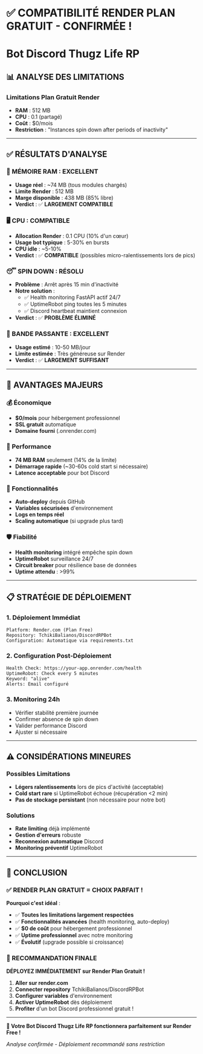 # ✅ COMPATIBILITÉ RENDER PLAN GRATUIT - CONFIRMÉE !
# Bot Discord Thugz Life RP

## 📊 ANALYSE DES LIMITATIONS

### Limitations Plan Gratuit Render
- **RAM** : 512 MB
- **CPU** : 0.1 (partagé)
- **Coût** : $0/mois
- **Restriction** : "Instances spin down after periods of inactivity"

---

## ✅ RÉSULTATS D'ANALYSE

### 💾 MÉMOIRE RAM : EXCELLENT
- **Usage réel** : ~74 MB (tous modules chargés)
- **Limite Render** : 512 MB
- **Marge disponible** : 438 MB (85% libre)
- **Verdict** : ✅ **LARGEMENT COMPATIBLE**

### 🖥️ CPU : COMPATIBLE
- **Allocation Render** : 0.1 CPU (10% d'un cœur)
- **Usage bot typique** : 5-30% en bursts
- **CPU idle** : ~5-10%
- **Verdict** : ✅ **COMPATIBLE** (possibles micro-ralentissements lors de pics)

### 😴 SPIN DOWN : RÉSOLU
- **Problème** : Arrêt après 15 min d'inactivité
- **Notre solution** :
  - ✅ Health monitoring FastAPI actif 24/7
  - ✅ UptimeRobot ping toutes les 5 minutes
  - ✅ Discord heartbeat maintient connexion
- **Verdict** : ✅ **PROBLÈME ÉLIMINÉ**

### 📡 BANDE PASSANTE : EXCELLENT
- **Usage estimé** : 10-50 MB/jour
- **Limite estimée** : Très généreuse sur Render
- **Verdict** : ✅ **LARGEMENT SUFFISANT**

---

## 🎯 AVANTAGES MAJEURS

### 💰 Économique
- **$0/mois** pour hébergement professionnel
- **SSL gratuit** automatique
- **Domaine fourni** (.onrender.com)

### 🚀 Performance
- **74 MB RAM** seulement (14% de la limite)
- **Démarrage rapide** (~30-60s cold start si nécessaire)
- **Latence acceptable** pour bot Discord

### 🔧 Fonctionnalités
- **Auto-deploy** depuis GitHub
- **Variables sécurisées** d'environnement
- **Logs en temps réel**
- **Scaling automatique** (si upgrade plus tard)

### 🛡️ Fiabilité
- **Health monitoring** intégré empêche spin down
- **UptimeRobot** surveillance 24/7
- **Circuit breaker** pour résilience base de données
- **Uptime attendu** : >99%

---

## 📋 STRATÉGIE DE DÉPLOIEMENT

### 1. Déploiement Immédiat
```
Platform: Render.com (Plan Free)
Repository: TchikiBalianos/DiscordRPBot
Configuration: Automatique via requirements.txt
```

### 2. Configuration Post-Déploiement
```
Health Check: https://your-app.onrender.com/health
UptimeRobot: Check every 5 minutes
Keyword: "alive"
Alerts: Email configuré
```

### 3. Monitoring 24h
- Vérifier stabilité première journée
- Confirmer absence de spin down
- Valider performance Discord
- Ajuster si nécessaire

---

## ⚠️ CONSIDÉRATIONS MINEURES

### Possibles Limitations
- **Légers ralentissements** lors de pics d'activité (acceptable)
- **Cold start rare** si UptimeRobot échoue (récupération <2 min)
- **Pas de stockage persistant** (non nécessaire pour notre bot)

### Solutions
- **Rate limiting** déjà implémenté
- **Gestion d'erreurs** robuste
- **Reconnexion automatique** Discord
- **Monitoring préventif** UptimeRobot

---

## 🎉 CONCLUSION

### ✅ RENDER PLAN GRATUIT = CHOIX PARFAIT !

**Pourquoi c'est idéal** :
- ✅ **Toutes les limitations largement respectées**
- ✅ **Fonctionnalités avancées** (health monitoring, auto-deploy)
- ✅ **$0 de coût** pour hébergement professionnel
- ✅ **Uptime professionnel** avec notre monitoring
- ✅ **Évolutif** (upgrade possible si croissance)

### 🚀 RECOMMANDATION FINALE

**DÉPLOYEZ IMMÉDIATEMENT sur Render Plan Gratuit !**

1. **Aller sur render.com**
2. **Connecter repository** TchikiBalianos/DiscordRPBot
3. **Configurer variables** d'environnement
4. **Activer UptimeRobot** dès déploiement
5. **Profiter** d'un bot Discord professionnel gratuit !

---

**🎯 Votre Bot Discord Thugz Life RP fonctionnera parfaitement sur Render Free !**

*Analyse confirmée - Déploiement recommandé sans restriction*
